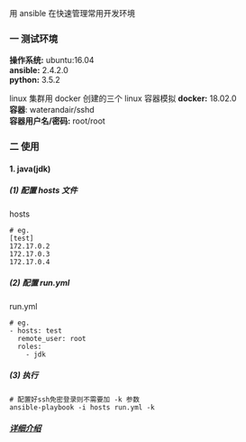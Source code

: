 用 ansible 在快速管理常用开发环境

### 一 测试环境

**操作系统:** ubuntu:16.04  
**ansible:** 2.4.2.0  
**python:** 3.5.2

linux 集群用 docker 创建的三个 linux 容器模拟
**docker:** 18.02.0  
**容器**: waterandair/sshd  
**容器用户名/密码:** root/root

### 二 使用
#### 1. java(jdk)
##### (1) 配置 hosts 文件
hosts
```
# eg.
[test]
172.17.0.2
172.17.0.3
172.17.0.4
```
##### (2) 配置 run.yml
run.yml
```
# eg.
- hosts: test
  remote_user: root
  roles:
    - jdk
```
##### (3) 执行  

```
# 配置好ssh免密登录则不需要加 -k 参数
ansible-playbook -i hosts run.yml -k
```
##### [详细介绍](http://waterandair.top/2018/03/22/install-jdk)

